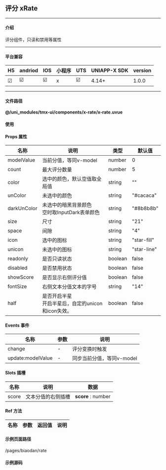 
## 评分 xRate

***

#### 介绍

评分组件，只读和禁用等属性

***

#### 平台兼容

| H5 | andriod | IOS | 小程序 | UTS | UNIAPP-X SDK | version |
| --- | --- | --- | --- | --- | --- | --- |
| ☑ | ☑️ | ☑️ | x | ☑️ | 4.14+ | 1.0.0 |

***

#### 文件路径

**@/uni_modules/tmx-ui/components/x-rate/x-rate.uvue**

#### 使用

<x-rate></x-rate>

#### Props 属性

| 名称 | 说明 | 类型 | 默认值 |
| ------ | ---- | ---- | ---- |
| modelValue | 当前分值，等同v-model | number | 0 |
| count | 最大评分数量 | number | 5 |
| color | 选中的颜色，默认空值取全局值 | string | "" |
| unColor | 未选中的颜色 | string | "#cacaca" |
| darkUnColor | 未选中的暗黑背景颜色<br>空时取InputDark表单颜色 | string | "#8b8b8b" |
| size | 尺寸 | string | "21" |
| space | 间隙 | string | "4" |
| icon | 选中的图标 | string | "star-fill" |
| unicon | 未选中的图标 | string | "star-line" |
| readonly | 是否只读状态 | boolean | false |
| disabled | 是否禁用状态 | boolean | false |
| showScore | 是否显示右侧评分值 | boolean | false |
| fontSize | 右侧文本分值文本的字号 | string | "14" |
| half | 是否开启半星<br>开启半星后，自定的unicon和icon失效。 | boolean | false |



#### Events 事件

| 名称 | 参数 | 说明 |
| ------ | ---- | ---- |
| change | - | 评分变换时触发 |
| update:modelValue | - | 同步当前分值，等同v-model |


#### Slots 插槽

| 名称 | 说明 | 数据 |
| ------ | ---- | ---- |
| score | 文本分值的右侧插槽 | **score** : number<br> |


#### Ref 方法

| 名称 | 参数 | 返回值 | 说明 |
| ------ | ---- | ---- | ---- |


#### 示例页面路径

/pages/biaodan/rate

#### 示例源码

<template>
	<!-- #ifdef APP -->
	<scroll-view style="flex:1">
	<!-- #endif -->
	<!-- #ifdef MP-WEIXIN -->
	<page-meta :page-style="`background-color:${xThemeConfigBgColor}`">
		<navigation-bar :background-color="xThemeConfigNavBgColor" :front-color="xThemeConfigNavFontColor"></navigation-bar>
	</page-meta>
	<!-- #endif -->

		<x-sheet>
			<x-text font-size="18" class=" text-weight-b ">评分 Rate</x-text>
		</x-sheet>
		<x-sheet>
			<x-rate></x-rate>
		</x-sheet>
		
		<x-sheet>
			<x-text font-size="18" class=" text-weight-b ">设置总评分数量</x-text>
		</x-sheet>
		<x-sheet>
			<x-rate :model-value="6" :count="10"></x-rate>
		</x-sheet>
		<x-sheet>
			<x-text font-size="18" class=" text-weight-b ">开启半星</x-text>
		</x-sheet>
		<x-sheet>
			<x-rate :half="true" :model-value="2.5" size="32" :count="5"></x-rate>
		</x-sheet>
		
		
		<x-sheet>
			<x-text font-size="18" class=" text-weight-b ">只读</x-text>
		</x-sheet>
		<x-sheet>
			<x-rate color="#f4a64c" :model-value="5" :readonly="true"></x-rate>
		</x-sheet>
		<x-sheet>
			<x-text font-size="18" class=" text-weight-b ">显示右侧评分值</x-text>
		</x-sheet>
		<x-sheet>
			<x-rate color='success' :model-value="5" :show-score="true"></x-rate>
		</x-sheet>
		
	<!-- #ifdef APP -->
	</scroll-view>
	<!-- #endif -->
</template>

<script>
	export default {
		data() {
			return {

			};
		}
	}
</script>

<style lang="scss">

</style>
		
